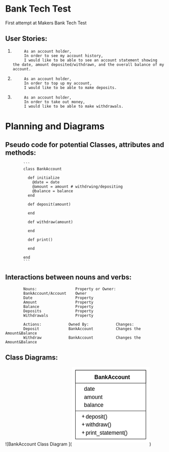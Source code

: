 # Bank Tech Test
First attempt at Makers Bank Tech Test


## User Stories:

1.          As an account holder,
            In order to see my account history,
            I would like to be able to see an account statement showing the date, amount deposited/withdrawn, and the overall balance of my account.

2.          As an account holder,
            In order to top up my account,
            I would like to be able to make deposits.

3.          As an account holder,
            In order to take out money,
            I would like to be able to make withdrawals.

# Planning and Diagrams

## Pseudo code for potential Classes, attributes and methods:

            ```
            class BankAccount

              def initialize
                @date = date
                @amount = amount # withdrwing/depositing
                @balance = balance
              end

              def deposit(amount)

              end

              def withdraw(amount)

              end

              def print()

              end

            end
            ```

## Interactions between nouns and verbs:
            Nouns:                 Property or Owner:
            BankAccount/Account    Owner
            Date                   Property
            Amount                 Property
            Balance                Property
            Deposits               Property
            Withdrawals            Property

            Actions:            Owned By:            Changes:
            Deposit             BankAccount          Changes the Amount&Balance
            Withdraw            BankAccount          Changes the Amount&Balance

## Class Diagrams:

  ![BankAccount Class Diagram ](<svg xmlns="http://www.w3.org/2000/svg" id="mainsvg" width="246.33125" height="250.4875" viewBox="-10 -10 223.9375 228.625"><defs><marker id="arrow" viewBox="0 0 10 10" refX="10" refY="5" markerWidth="5" markerHeight="5" orient="auto-start-reverse" fill="black"><path stroke="black" d="M 0 0 L 10 5 L 0 10 z"/></marker><marker id="Many" viewBox="0 0 16 16" refX="15" refY="8" markerWidth="15" markerHeight="15" orient="auto-start-reverse"><path stroke="black" d="M0 8H15M15 15L2 8L15 1" fill="none"/></marker><marker id="ZeroOrOne" viewBox="0 0 16 10" refX="15" refY="5" markerWidth="21" markerHeight="21" orient="auto-start-reverse"><path d="M9 5H16" stroke="black" fill="none"/><circle cx="5" cy="5" r="4.5" stroke="black" fill="#fff"/><path d="M12 0L12 10" stroke="black" fill="none"/></marker><marker id="OneOnlyOne" viewBox="0 0 10 14" refX="10" refY="7" markerWidth="13" markerHeight="13" orient="auto-start-reverse"><path d="M0 7H4M4 7H7M4 7V0M4 7V14M7 7H10M7 7V0M7 7V14" stroke="black" fill="none"/></marker><marker id="OneOrMany" viewBox="0 0 16 16" refX="15" refY="8" markerWidth="15" markerHeight="15" orient="auto-start-reverse"><path stroke="black" d="M2 1V15M2 8L15 15M2 8L15 1M2 8H0M2 8H15" fill="none"/></marker><marker id="ZeroOrMany" viewBox="0 0 25 16" refX="23" refY="8" markerWidth="25" markerHeight="25" orient="auto-start-reverse"><path d="M13 8H27M27 15L14 8L27 1" stroke="black" fill="none"/><path d="M13.5 7.5C13.5 10.7795 10.6254 13.5 7 13.5C3.37461 13.5 0.5 10.7795 0.5 7.5C0.5 4.22054 3.37461 1.5 7 1.5C10.6254 1.5 13.5 4.22054 13.5 7.5Z" stroke="black" fill="#fff"/></marker><marker id="aggregation" viewBox="0 0 10 6" refX="9.3" refY="2.8" markerWidth="23" markerHeight="15" orient="auto-start-reverse"><path stroke="black" fill="#fff" stroke-width="0.7" d="M1.01614 2.82609L5 0.574341L8.98386 2.82609L5 5.07783L1.01614 2.82609Z"/></marker><marker id="composition" viewBox="0 0 10 6" refX="9.7" refY="2.8" markerWidth="18" markerHeight="15" orient="auto-start-reverse"><path stroke="black" fill="black" d="M1.01614 2.82609L5 0.574341L8.98386 2.82609L5 5.07783L1.01614 2.82609Z"/></marker><marker id="implementation" viewBox="0 0 8 10" refX="8" refY="5" markerWidth="20" markerHeight="20" orient="auto-start-reverse"><path stroke="black" fill="#fff" stroke-width="0.7" d="M0.750001 1.10289L7.5 5L0.750001 8.89712L0.750001 1.10289Z"/></marker><marker id="dependency" viewBox="0 0 12 12" refX="11" refY="6" markerWidth="12" markerHeight="11" orient="auto-start-reverse"><path stroke="black" fill="#fff" d="M1 5.93162H10.886M10.886 5.93162L1 0.5M10.886 5.93162L1 11"/></marker><marker id="inheritance" viewBox="0 0 8 10" refX="8" refY="5" markerWidth="20" markerHeight="20" orient="auto-start-reverse"><path stroke="black" fill="#fff" stroke-width="0.7" d="M0.750001 1.10289L7.5 5L0.750001 8.89712L0.750001 1.10289Z"/></marker><marker id="association" viewBox="0 0 12 12" refX="11" refY="6" markerWidth="12" markerHeight="11" orient="auto-start-reverse"><path stroke="black" d="M1 5.93162H10.886M10.886 5.93162L1 0.5M10.886 5.93162L1 11"/></marker><filter id="shadowOLD" x="-50%" y="-50%" width="250%" height="250%"><feDropShadow flood-color="black" flood-opacity="0.3" dx="1" dy="1" stdDeviation="2"> </feDropShadow></filter><filter id="shadow-path" filterUnits="userSpaceOnUse" x="-10" y="-10" width="223.9375px" height="218.625px"><feDropShadow flood-color="black" flood-opacity="0.1" dx="1" dy="1" stdDeviation="1"> </feDropShadow></filter><filter id="shadow" filterUnits="userSpaceOnUse" x="-10" y="-10" width="323.9375px" height="318.625px"><feDropShadow flood-color="black" flood-opacity="0.1" dx="1" dy="1" stdDeviation="1"> </feDropShadow></filter></defs><rect x="-10" y="-10" width="223.9375" height="218.625" fill="#fff"/><g transform="translate(0, 0)"><g transform="translate(0, 0)"><rect width="203.9375" height="198.625" stroke="black" fill="white" stroke-width="1" transform="translate(0, 0)" rx="0"/><g transform="translate(0, 0)"><g transform="translate(0, 0)"><rect width="203.9375" height="37.375" stroke="black" fill="white" stroke-width="1" transform="translate(0, 0)" rx="0"/><text fill="black" font-size="16" font-weight="bold" transform="translate(54.828125, 10)" alignment-baseline="middle" font-family="Arial"><tspan x="0" dy="16" font-family="Arial" font-size="16" font-weight="bold">BankAccount</tspan></text></g><g transform="translate(0, 37.375)"><rect width="2" height="3" stroke="none" fill="none" stroke-width="1.3" transform="translate(0, 0)" rx="2"/></g><g transform="translate(0, 40.375)"><g transform="translate(0, 0)"><rect width="203.9375" height="23.375" stroke="none" fill="none" stroke-width="1.3" transform="translate(0, 0)" rx="0"/><g transform="translate(0, 0)"><g transform="translate(0, 1.6875)"><rect width="20" height="20" stroke="none" fill="none" stroke-width="1.3" transform="translate(0, 0)" rx="2"/></g><rect width="2" height="20" stroke="none" fill="none" stroke-width="1.3" transform="translate(20, 1.6875)" rx="2"/><g transform="translate(22, 0)"><g transform="translate(0, 0)"><rect width="37.140625" height="23.375" stroke="none" fill="none" stroke-width="0" transform="translate(0, 0)" rx="0"/><text fill="black" font-size="16" font-weight="normal" transform="translate(3, 3)" alignment-baseline="middle" font-family="Arial"><tspan x="0" dy="16" font-family="Arial" font-size="16" font-weight="normal">date</tspan></text></g></g></g></g><g transform="translate(0, 23.375)"><rect width="203.9375" height="23.375" stroke="none" fill="none" stroke-width="1.3" transform="translate(0, 0)" rx="0"/><g transform="translate(0, 0)"><g transform="translate(0, 1.6875)"><rect width="20" height="20" stroke="none" fill="none" stroke-width="1.3" transform="translate(0, 0)" rx="2"/></g><rect width="2" height="20" stroke="none" fill="none" stroke-width="1.3" transform="translate(20, 1.6875)" rx="2"/><g transform="translate(22, 0)"><g transform="translate(0, 0)"><rect width="59.3671875" height="23.375" stroke="none" fill="none" stroke-width="0" transform="translate(0, 0)" rx="0"/><text fill="black" font-size="16" font-weight="normal" transform="translate(3, 3)" alignment-baseline="middle" font-family="Arial"><tspan x="0" dy="16" font-family="Arial" font-size="16" font-weight="normal">amount</tspan></text></g></g></g></g><g transform="translate(0, 46.75)"><rect width="203.9375" height="23.375" stroke="none" fill="none" stroke-width="1.3" transform="translate(0, 0)" rx="0"/><g transform="translate(0, 0)"><g transform="translate(0, 1.6875)"><rect width="20" height="20" stroke="none" fill="none" stroke-width="1.3" transform="translate(0, 0)" rx="2"/></g><rect width="2" height="20" stroke="none" fill="none" stroke-width="1.3" transform="translate(20, 1.6875)" rx="2"/><g transform="translate(22, 0)"><g transform="translate(0, 0)"><rect width="62.046875" height="23.375" stroke="none" fill="none" stroke-width="0" transform="translate(0, 0)" rx="0"/><text fill="black" font-size="16" font-weight="normal" transform="translate(3, 3)" alignment-baseline="middle" font-family="Arial"><tspan x="0" dy="16" font-family="Arial" font-size="16" font-weight="normal">balance</tspan></text></g></g></g></g></g><g transform="translate(0, 110.5)"><path d="M 0,7 L 203.9375 7" fill="none" stroke="black" stroke-dasharray="none" stroke-width="1"/><rect width="10" height="10" stroke="none" fill="none" stroke-width="1.3" transform="translate(0, 0)" rx="2"/></g><g transform="translate(0, 120.5)"><g transform="translate(0, 0)"><rect width="100" height="23.375" stroke="none" fill="none" stroke-width="1.3" transform="translate(0, 0)" rx="0"/><g transform="translate(0, 0)"><rect width="15" height="15" stroke="none" fill="none" stroke-width="1.3" transform="translate(0, 4.1875)" rx="2"/><g transform="translate(15, 7.6875)"><path transform="rotate(0,0, 0) scale(1)" d="M4 5H11M7.5 1V9" stroke="black" stroke-dasharray="none" stroke-width="1.3" fill="none"/></g><rect width="5" height="20" stroke="none" fill="none" stroke-width="1.3" transform="translate(22, 1.6875)" rx="2"/><g transform="translate(27, 0)"><g transform="translate(0, 0)"><rect width="68.25" height="23.375" stroke="none" fill="none" stroke-width="0" transform="translate(0, 0)" rx="0"/><text fill="black" font-size="16" font-weight="normal" transform="translate(3, 3)" alignment-baseline="middle" font-family="Arial"><tspan x="0" dy="16" font-family="Arial" font-size="16" font-weight="normal">deposit()</tspan></text></g></g></g></g><g transform="translate(0, 23.375)"><rect width="100" height="23.375" stroke="none" fill="none" stroke-width="1.3" transform="translate(0, 0)" rx="0"/><g transform="translate(0, 0)"><rect width="15" height="15" stroke="none" fill="none" stroke-width="1.3" transform="translate(0, 4.1875)" rx="2"/><g transform="translate(15, 7.6875)"><path transform="rotate(0,0, 0) scale(1)" d="M4 5H11M7.5 1V9" stroke="black" stroke-dasharray="none" stroke-width="1.3" fill="none"/></g><rect width="5" height="20" stroke="none" fill="none" stroke-width="1.3" transform="translate(22, 1.6875)" rx="2"/><g transform="translate(27, 0)"><g transform="translate(0, 0)"><rect width="79.7890625" height="23.375" stroke="none" fill="none" stroke-width="0" transform="translate(0, 0)" rx="0"/><text fill="black" font-size="16" font-weight="normal" transform="translate(3, 3)" alignment-baseline="middle" font-family="Arial"><tspan x="0" dy="16" font-family="Arial" font-size="16" font-weight="normal">withdraw()</tspan></text></g></g></g></g><g transform="translate(0, 46.75)"><rect width="100" height="23.375" stroke="none" fill="none" stroke-width="1.3" transform="translate(0, 0)" rx="0"/><g transform="translate(0, 0)"><rect width="15" height="15" stroke="none" fill="none" stroke-width="1.3" transform="translate(0, 4.1875)" rx="2"/><g transform="translate(15, 7.6875)"><path transform="rotate(0,0, 0) scale(1)" d="M4 5H11M7.5 1V9" stroke="black" stroke-dasharray="none" stroke-width="1.3" fill="none"/></g><rect width="5" height="20" stroke="none" fill="none" stroke-width="1.3" transform="translate(22, 1.6875)" rx="2"/><g transform="translate(27, 0)"><g transform="translate(0, 0)"><rect width="126.9375" height="23.375" stroke="none" fill="none" stroke-width="0" transform="translate(0, 0)" rx="0"/><text fill="black" font-size="16" font-weight="normal" transform="translate(3, 3)" alignment-baseline="middle" font-family="Arial"><tspan x="0" dy="16" font-family="Arial" font-size="16" font-weight="normal">print_statement()</tspan></text></g></g></g></g></g><g transform="translate(0, 190.625)"><rect width="8" height="8" stroke="none" fill="none" stroke-width="1.3" transform="translate(0, 0)" rx="2"/></g></g></g></g></svg>)
